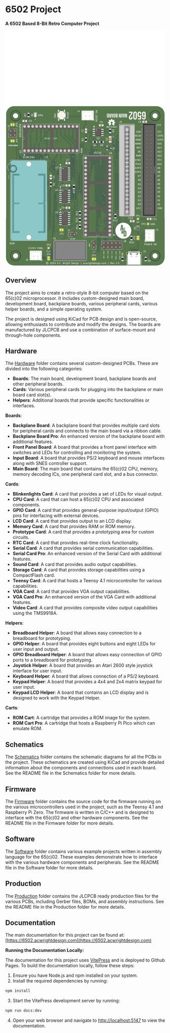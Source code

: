 6502 Project
=============

**A 6502 Based 8-Bit Retro Computer Project**

![6502](./Documentation/public/6502.svg)
![Main Board](./Documentation/public/main-board.png)

## Overview

The project aims to create a retro-style 8-bit computer based on the 65(c)02 microprocessor. It includes custom-designed main board, development board, 
backplane boards, various peripheral cards, various helper boards, and a simple operating system.

The project is designed using KiCad for PCB design and is open-source, allowing enthusiasts to contribute and modify the designs. The boards are manufactured 
by JLCPCB and use a combination of surface-mount and through-hole components.

## Hardware

The [Hardware](./Hardware) folder contains several custom-designed PCBs. These are divided into the following categories:

- **Boards**: The main board, development board, backplane boards and other peripheral boards.
- **Cards**: Various peripheral cards for plugging into the backplane or main board card slot(s).
- **Helpers**: Additional boards that provide specific functionalities or interfaces.

**Boards**:

- **Backplane Board**: A backplane board that provides multiple card slots for peripheral cards and connects to the main board via a ribbon cable.
- **Backplane Board Pro**: An enhanced version of the backplane board with additional features.
- **Front Panel Board**: A board that provides a front panel interface with switches and LEDs for controlling and monitoring the system.
- **Input Board**: A board that provides PS/2 keyboard and mouse interfaces along with SNES controller support.
- **Main Board**: The main board that contains the 65(c)02 CPU, memory, memory decoding ICs, one peripheral card slot, and a bus connector.

**Cards**:

- **Blinkenlights Card**: A card that provides a set of LEDs for visual output. 
- **CPU Card**: A card that can host a 65(c)02 CPU and associated components. 
- **GPIO Card**: A card that provides general-purpose input/output (GPIO) pins for interfacing with external devices.
- **LCD Card**: A card that provides output to an LCD display.
- **Memory Card**: A card that provides RAM or ROM memory. 
- **Prototype Card**: A card that provides a prototyping area for custom circuits. 
- **RTC Card**: A card that provides real-time clock functionality. 
- **Serial Card**: A card that provides serial communication capabilities. 
- **Serial Card Pro**: An enhanced version of the Serial Card with additional features. 
- **Sound Card**: A card that provides audio output capabilities.
- **Storage Card**: A card that provides storage capabilities using a CompactFlash card.
- **Teensy Card**: A card that hosts a Teensy 4.1 microcontroller for various capabilities.
- **VGA Card**: A card that provides VGA output capabilities.
- **VGA Card Pro**: An enhanced version of the VGA Card with additional features.
- **Video Card**: A card that provides composite video output capabilities using the TMS9918A.

**Helpers**:

- **Breadboard Helper**: A board that allows easy connection to a breadboard for prototyping.
- **GPIO Helper**: A board that provides eight buttons and eight LEDs for user input and output.
- **GPIO Breadboard Helper**: A board that allows easy connection of GPIO ports to a breadboard for prototyping.
- **Joystick Helper**: A board that provides an Atari 2600 style joystick interface for user input.
- **Keyboard Helper**: A board that allows connection of a PS/2 keyboard.
- **Keypad Helper**: A board that provides a 4x4 and 2x4 matrix keypad for user input.
- **Keypad LCD Helper**: A board that contains an LCD display and is designed to work with the Keypad Helper.

**Carts**:

- **ROM Cart**: A cartridge that provides a ROM image for the system.
- **ROM Cart Pro**: A cartridge that hosts a Raspberry Pi Pico which can emulate ROM.

## Schematics

The [Schematics](./Schematics) folder contains the schematic diagrams for all the PCBs in the project. These schematics are created using KiCad and provide detailed information about the components and connections used in each board. See the README file in the Schematics folder for more details.

## Firmware

The [Firmware](./Firmware) folder contains the source code for the firmware running on the various microcontrollers used in the project, such as the Teensy 4.1 and Raspberry Pi Zero. The firmware is written in C/C++ and is designed to interface with the 65(c)02 and other hardware components. See the README file in the Firmware folder for more details.

## Software

The [Software](./Software) folder contains various example projects written in assembly language for the 65(c)02. These examples demonstrate how to interface with the various hardware components and peripherals. See the README file in the Software folder for more details.

## Production

The [Production](./Production) folder contains the JLCPCB ready production files for the various PCBs, including Gerber files, BOMs, and assembly instructions. See the README file in the Production folder for more details.

## Documentation

The main documentation for this project can be found at: [https://6502.acwrightdesign.com](https://6502.acwrightdesign.com)

**Running the Documentation Locally:**

The documentation for this project uses [VitePress](https://vitepress.dev/) and is deployed to Github Pages. To build the documentation locally, follow these steps:

1. Ensure you have Node.js and npm installed on your system.
2. Install the required dependencies by running:

```bash
npm install
```
3. Start the VitePress development server by running:

```bash
npm run docs:dev
```
4. Open your web browser and navigate to [http://localhost:5147](http://localhost:5147) to view the documentation.
